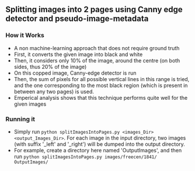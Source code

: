 ## Splitting images into 2 pages using Canny edge detector and pseudo-image-metadata

### How it Works

* A non machine-learning approach that does not require ground truth
* First, it converts the given image into black and white
* Then, it considers only 10% of the image, around the centre (on both sides, thus 20% of the image)
* On this copped image, Canny-edge detector is run
* Then, the sum of pixels for all possible vertical lines in this range is tried, and the one corresponding to the most black region (which is present in between any two pages) is used.
* Emperical analysis shows that this technique performs quite well for the given images


### Running it

* Simply run `python splitImagesIntoPages.py <images_Dir> <output_Images_Dir>`. For each image in the input directory, two images (with suffix '_left' and '_right') will be dumped into the output directory.
* For example, create a directory here named 'OutputImages', and then run `python splitImagesIntoPages.py images/freecen/1841/ OutputImages/`


